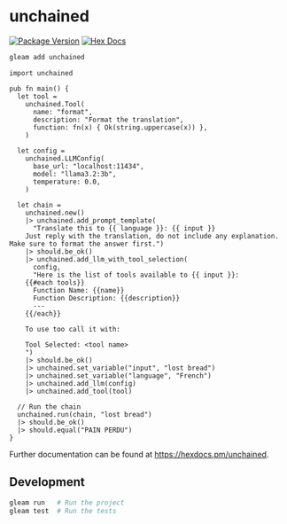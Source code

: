 # unchained

[![Package Version](https://img.shields.io/hexpm/v/unchained)](https://hex.pm/packages/unchained)
[![Hex Docs](https://img.shields.io/badge/hex-docs-ffaff3)](https://hexdocs.pm/unchained/)

```sh
gleam add unchained
```

```gleam
import unchained

pub fn main() {
  let tool =
    unchained.Tool(
      name: "format",
      description: "Format the translation",
      function: fn(x) { Ok(string.uppercase(x)) },
    )

  let config =
    unchained.LLMConfig(
      base_url: "localhost:11434",
      model: "llama3.2:3b",
      temperature: 0.0,
    )

  let chain =
    unchained.new()
    |> unchained.add_prompt_template(
      "Translate this to {{ language }}: {{ input }}
    Just reply with the translation, do not include any explanation. Make sure to format the answer first.")
    |> should.be_ok()
    |> unchained.add_llm_with_tool_selection(
      config,
      "Here is the list of tools available to {{ input }}:
    {{#each tools}}
      Function Name: {{name}}
      Function Description: {{description}}
      ---
    {{/each}}

    To use too call it with:

    Tool Selected: <tool name>
    ")
    |> should.be_ok()
    |> unchained.set_variable("input", "lost bread")
    |> unchained.set_variable("language", "French")
    |> unchained.add_llm(config)
    |> unchained.add_tool(tool)

  // Run the chain
  unchained.run(chain, "lost bread")
  |> should.be_ok()
  |> should.equal("PAIN PERDU")
}
```

Further documentation can be found at <https://hexdocs.pm/unchained>.

## Development

```sh
gleam run   # Run the project
gleam test  # Run the tests
```
